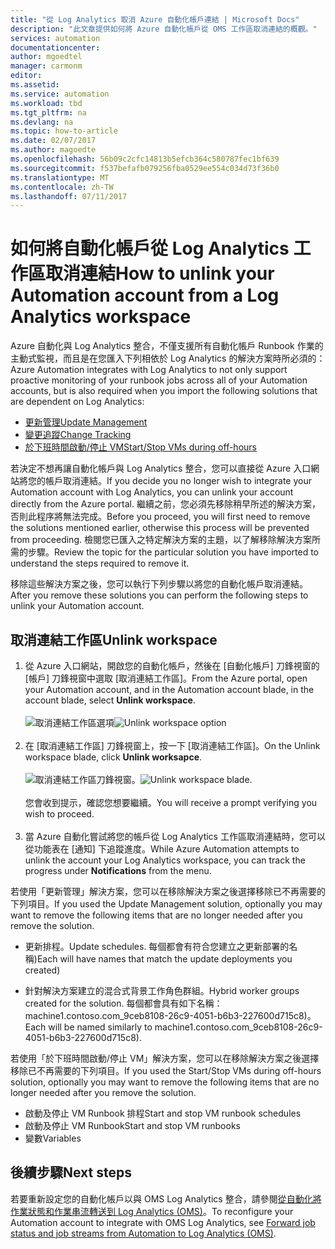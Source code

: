 ```yaml
---
title: "從 Log Analytics 取消 Azure 自動化帳戶連結 | Microsoft Docs"
description: "此文章提供如何將 Azure 自動化帳戶從 OMS 工作區取消連結的概觀。"
services: automation
documentationcenter: 
author: mgoedtel
manager: carmonm
editor: 
ms.assetid: 
ms.service: automation
ms.workload: tbd
ms.tgt_pltfrm: na
ms.devlang: na
ms.topic: how-to-article
ms.date: 02/07/2017
ms.author: magoedte
ms.openlocfilehash: 56b09c2cfc14813b5efcb364c580787fec1bf639
ms.sourcegitcommit: f537befafb079256fba0529ee554c034d73f36b0
ms.translationtype: MT
ms.contentlocale: zh-TW
ms.lasthandoff: 07/11/2017
---
```

# <a name="how-to-unlink-your-automation-account-from-a-log-analytics-workspace"></a><span data-ttu-id="a034e-103">如何將自動化帳戶從 Log Analytics 工作區取消連結</span><span class="sxs-lookup"><span data-stu-id="a034e-103">How to unlink your Automation account from a Log Analytics workspace</span></span>

<span data-ttu-id="a034e-104">Azure 自動化與 Log Analytics 整合，不僅支援所有自動化帳戶 Runbook 作業的主動式監視，而且是在您匯入下列相依於 Log Analytics 的解決方案時所必須的：</span><span class="sxs-lookup"><span data-stu-id="a034e-104">Azure Automation integrates with Log Analytics to not only support proactive monitoring of your runbook jobs across all of your Automation accounts, but is also required when you import the following solutions that are dependent on Log Analytics:</span></span>

* [<span data-ttu-id="a034e-105">更新管理</span><span class="sxs-lookup"><span data-stu-id="a034e-105">Update Management</span></span>](../operations-management-suite/oms-solution-update-management.md)
* [<span data-ttu-id="a034e-106">變更追蹤</span><span class="sxs-lookup"><span data-stu-id="a034e-106">Change Tracking</span></span>](../log-analytics/log-analytics-change-tracking.md)
* [<span data-ttu-id="a034e-107">於下班時間啟動/停止 VM</span><span class="sxs-lookup"><span data-stu-id="a034e-107">Start/Stop VMs during off-hours</span></span>](automation-solution-vm-management.md)
 
<span data-ttu-id="a034e-108">若決定不想再讓自動化帳戶與 Log Analytics 整合，您可以直接從 Azure 入口網站將您的帳戶取消連結。</span><span class="sxs-lookup"><span data-stu-id="a034e-108">If you decide you no longer wish to integrate your Automation account with Log Analytics, you can unlink your account directly from the Azure portal.</span></span>  <span data-ttu-id="a034e-109">繼續之前，您必須先移除稍早所述的解決方案，否則此程序將無法完成。</span><span class="sxs-lookup"><span data-stu-id="a034e-109">Before you proceed, you will first need to remove the solutions mentioned earlier, otherwise this process will be prevented from proceeding.</span></span>  <span data-ttu-id="a034e-110">檢閱您已匯入之特定解決方案的主題，以了解移除解決方案所需的步驟。</span><span class="sxs-lookup"><span data-stu-id="a034e-110">Review the topic for the particular solution you have imported to understand the steps required to remove it.</span></span>  

<span data-ttu-id="a034e-111">移除這些解決方案之後，您可以執行下列步驟以將您的自動化帳戶取消連結。</span><span class="sxs-lookup"><span data-stu-id="a034e-111">After you remove these solutions you can perform the following steps to unlink your Automation account.</span></span>

## <a name="unlink-workspace"></a><span data-ttu-id="a034e-112">取消連結工作區</span><span class="sxs-lookup"><span data-stu-id="a034e-112">Unlink workspace</span></span>

1. <span data-ttu-id="a034e-113">從 Azure 入口網站，開啟您的自動化帳戶，然後在 [自動化帳戶] 刀鋒視窗的 [帳戶] 刀鋒視窗中選取 [取消連結工作區]。</span><span class="sxs-lookup"><span data-stu-id="a034e-113">From the Azure portal, open your Automation account, and in the Automation account blade, in the account blade, select **Unlink workspace**.</span></span><br><br> <span data-ttu-id="a034e-114">![取消連結工作區選項](media/automation-unlink-from-log-analytics/automation-unlink-workspace-option.png)</span><span class="sxs-lookup"><span data-stu-id="a034e-114">![Unlink workspace option](media/automation-unlink-from-log-analytics/automation-unlink-workspace-option.png)</span></span><br><br>  
2. <span data-ttu-id="a034e-115">在 [取消連結工作區] 刀鋒視窗上，按一下 [取消連結工作區]。</span><span class="sxs-lookup"><span data-stu-id="a034e-115">On the Unlink workspace blade, click **Unlink worksapce**.</span></span><br><br> <span data-ttu-id="a034e-116">![取消連結工作區刀鋒視窗](media/automation-unlink-from-log-analytics/automation-unlink-workspace-blade.png)。</span><span class="sxs-lookup"><span data-stu-id="a034e-116">![Unlink workspace blade](media/automation-unlink-from-log-analytics/automation-unlink-workspace-blade.png).</span></span><br><br>  <span data-ttu-id="a034e-117">您會收到提示，確認您想要繼續。</span><span class="sxs-lookup"><span data-stu-id="a034e-117">You will receive a prompt verifying you wish to proceed.</span></span><br><br>
3. <span data-ttu-id="a034e-118">當 Azure 自動化嘗試將您的帳戶從 Log Analytics 工作區取消連結時，您可以從功能表在 [通知] 下追蹤進度。</span><span class="sxs-lookup"><span data-stu-id="a034e-118">While Azure Automation attempts to unlink the account your Log Analytics workspace, you can track the progress under **Notifications** from the menu.</span></span>

<span data-ttu-id="a034e-119">若使用「更新管理」解決方案，您可以在移除解決方案之後選擇移除已不再需要的下列項目。</span><span class="sxs-lookup"><span data-stu-id="a034e-119">If you used the Update Management solution, optionally you may want to remove the following items that are no longer needed after you remove the solution.</span></span>

* <span data-ttu-id="a034e-120">更新排程。</span><span class="sxs-lookup"><span data-stu-id="a034e-120">Update schedules.</span></span>  <span data-ttu-id="a034e-121">每個都會有符合您建立之更新部署的名稱)</span><span class="sxs-lookup"><span data-stu-id="a034e-121">Each will have names that match the update deployments you created)</span></span>

* <span data-ttu-id="a034e-122">針對解決方案建立的混合式背景工作角色群組。</span><span class="sxs-lookup"><span data-stu-id="a034e-122">Hybrid worker groups created for the solution.</span></span>  <span data-ttu-id="a034e-123">每個都會具有如下名稱：machine1.contoso.com_9ceb8108-26c9-4051-b6b3-227600d715c8)。</span><span class="sxs-lookup"><span data-stu-id="a034e-123">Each will be named similarly to  machine1.contoso.com_9ceb8108-26c9-4051-b6b3-227600d715c8).</span></span>

<span data-ttu-id="a034e-124">若使用「於下班時間啟動/停止 VM」解決方案，您可以在移除解決方案之後選擇移除已不再需要的下列項目。</span><span class="sxs-lookup"><span data-stu-id="a034e-124">If you used the Start/Stop VMs during off-hours solution, optionally you may want to remove the following items that are no longer needed after you remove the solution.</span></span>

* <span data-ttu-id="a034e-125">啟動及停止 VM Runbook 排程</span><span class="sxs-lookup"><span data-stu-id="a034e-125">Start and stop VM runbook schedules</span></span> 
* <span data-ttu-id="a034e-126">啟動及停止 VM Runbook</span><span class="sxs-lookup"><span data-stu-id="a034e-126">Start and stop VM runbooks</span></span>
* <span data-ttu-id="a034e-127">變數</span><span class="sxs-lookup"><span data-stu-id="a034e-127">Variables</span></span>   

## <a name="next-steps"></a><span data-ttu-id="a034e-128">後續步驟</span><span class="sxs-lookup"><span data-stu-id="a034e-128">Next steps</span></span>

<span data-ttu-id="a034e-129">若要重新設定您的自動化帳戶以與 OMS Log Analytics 整合，請參閱[從自動化將作業狀態和作業串流轉送到 Log Analytics (OMS)](automation-manage-send-joblogs-log-analytics.md)。</span><span class="sxs-lookup"><span data-stu-id="a034e-129">To reconfigure your Automation account to integrate with OMS Log Analytics, see [Forward job status and job streams from Automation to Log Analytics (OMS)](automation-manage-send-joblogs-log-analytics.md).</span></span> 